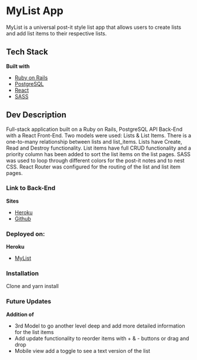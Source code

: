 # MyList App
MyList is a universal post-it style list app that allows users to create lists and add list items to their respective lists.

## Tech Stack
<b>Built with</b>
- [Ruby on Rails](https://rubyonrails.org/)
- [PostgreSQL](https://www.postgresql.org/)
- [React](https://reactjs.org/)
- [SASS](https://sass-lang.com/)

## Dev Description
Full-stack application built on a Ruby on Rails, PostgreSQL API Back-End with a React Front-End. Two models were used: Lists & List Items. There is a one-to-many relationship between lists and list_items. Lists have Create, Read and Destroy functionality. List items have full CRUD functionality and a priority column has been added to sort the list items on the list pages. SASS was used to loop through different colors for the post-it notes and to nest CSS. React Router was configured for the routing of the list and list item pages.


### Link to Back-End
<b>Sites</b>
- [Heroku](https://mylist-app-api.herokuapp.com/)
- [Github](https://github.com/CMURPHY26/list_app_api)


### Deployed on:
<b>Heroku</b>
- [MyList](https://appmylist.herokuapp.com/)


### Installation
Clone and yarn install

### Future Updates
<b>Addition of</b>
- 3rd Model to go another level deep and add more detailed information for the list items
- Add update functionality to reorder items with + & - buttons or drag and drop
- Mobile view add a toggle to see a text version of the list





